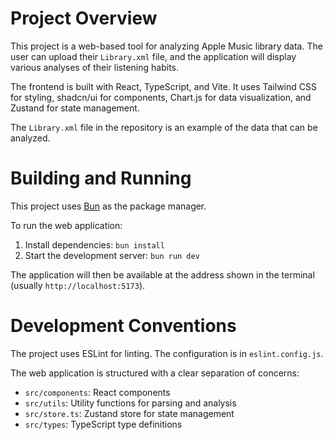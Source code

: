 # Project Overview

This project is a web-based tool for analyzing Apple Music library data. The user can upload their `Library.xml` file, and the application will display various analyses of their listening habits.

The frontend is built with React, TypeScript, and Vite. It uses Tailwind CSS for styling, shadcn/ui for components, Chart.js for data visualization, and Zustand for state management.

The `Library.xml` file in the repository is an example of the data that can be analyzed.

# Building and Running

This project uses [Bun](https://bun.sh/) as the package manager.

To run the web application:

1.  Install dependencies: `bun install`
2.  Start the development server: `bun run dev`

The application will then be available at the address shown in the terminal (usually `http://localhost:5173`).

# Development Conventions

The project uses ESLint for linting. The configuration is in `eslint.config.js`.

The web application is structured with a clear separation of concerns:

*   `src/components`: React components
*   `src/utils`: Utility functions for parsing and analysis
*   `src/store.ts`: Zustand store for state management
*   `src/types`: TypeScript type definitions